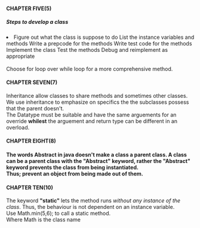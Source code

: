 <!DOCTYPE HTML>
<html>
 <body>
<h4>CHAPTER FIVE(5)</h4>
 <h5><em>Steps to develop a class</em></h5>
    <p>
    <li>
        <il>Figure out what the class is suppose to do</il> 
        <il>List the instance variables and methods</il>
        <il>Write a prepcode for the methods </il>
        <il>Write test code for the methods</il>
        <il>Implement the class</il>
        <il>Test the methods</il>
        <il>Debug and reimplement as appropriate</il>
    </li>
    <br>
        Choose for loop over while loop for a more comprehensive method.
    </p>

<h4>CHAPTER SEVEN(7)</h4>
<p>
Inheritance allow classes to share methods and sometimes other classes. <br>
We use inheritance to emphasize on specifics the the subclasses possess that the parent doesn't.
 <br>
The Datatype must be suitable and have the same arguements for an override <strong>whilest</strong> the arguement and return type can be different in an overload.
</p>

<h4>CHAPTER EIGHT(8)<h4>
<p>
The words Abstract in java doesn't make a class a parent class. A class can be a parent class with the <strong>"Abstract" </strong>keyword, rather the <strong>"Abstract" </strong>keyword prevents the class from being instantiated. <br>
Thus; prevent an object from being made out of them.
</p>

<h4>CHAPTER TEN(10)</h4>
<p>
The keyword <strong>"static" </strong>lets the method runs <em> without any instance of the class</em>. Thus, the behaviour is not dependent on an instance variable. <br>
 Use Math.min(5,6); to call a static method. <br>
Where Math is the class name
</p>
</body>
</html>